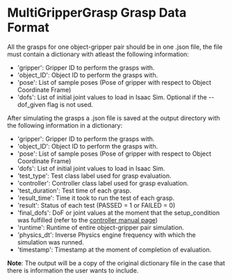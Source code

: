 # MultiGripperGrasp Grasp Data Format

All the grasps for one object-gripper pair should be in one .json file, the file must contain a dictionary with atleast the following information:
- 'gripper': Gripper ID to perform the grasps with.
- 'object_ID': Object ID to perform the grasps with.
- 'pose': List of sample poses (Pose of gripper with respect to Object Coordinate Frame)
- 'dofs': List of initial joint values to load in Isaac Sim. Optional if the --dof_given flag is not used.

After simulating the grasps a .json file is saved at the output directory with the following information in a dictionary:
- 'gripper': Gripper ID to perform the grasps with.
- 'object_ID': Object ID to perform the grasps with.
- 'pose': List of sample poses (Pose of gripper with respect to Object Coordinate Frame)
- 'dofs': List of initial joint values to load in Isaac Sim.
- 'test_type': Test class label used for grasp evaluation.
- 'controller': Controller class label used for grasp evaluation.
- 'test_duration': Test time of each grasp.
- 'result_time': Time it took to run the test of each grasp.
- 'result': Status of each test (PASSED = 1 or FAILED = 0)
- 'final_dofs': DoF or joint values at the moment that the setup_condition was fulfilled (refer to the [controller manual page](controllers.md))
- 'runtime': Runtime of entire object-gripper pair simulation.
- 'physics_dt': Inverse Physics engine frequency with which the simulation was runned. 
- 'timestamp': Timestamp at the moment of completion of evaluation. 

**Note**: The output will be a copy of the original dictionary file in the case that there is information the user wants to include. 